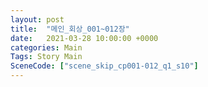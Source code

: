 ```yaml
---
layout: post
title:  "메인_회상_001~012장"
date:   2021-03-28 10:00:00 +0000
categories: Main
Tags: Story Main
SceneCode: ["scene_skip_cp001-012_q1_s10"]
---
```

